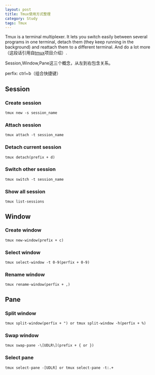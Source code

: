 ```yaml
---
layout: post
title: Tmux使用方式整理
category: Study
tags: Tmux
---
```


Tmux is a terminal multiplexer. It lets you switch easily between several programs in one terminal, detach them (they keep running in the background) and reattach them to a different terminal. And do a lot more（这段话引用自[tmux][tmux_www]项目介绍）.

Session,Window,Pane这三个概念，从左到右包含关系。

perfix: ctrl+b（组合快捷键）

## Session

### Create session

```
tmux new -s session_name
```

### Attach session

```
tmux attach -t session_name
```

### Detach current session

```
tmux detach(prefix + d)
```

### Switch other session

```
tmux switch -t session_name
```

### Show all session

```
tmux list-sessions
```

## Window

### Create window

```
tmux new-window(prefix + c)
```

### Select window

```
tmux select-window -t 0-9(perfix + 0-9)
```

### Rename window

```
tmux rename-window(perfix + ,)
```

## Pane

### Split window

```
tmux split-window(perfix + ") or tmux split-window -h(perfix + %)
```

### Swap window

```
tmux swap-pane -\[UDLR\](prefix + { or })
```

### Select pane

```
tmux select-pane -[UDLR] or tmux select-pane -t:.+
```

[tmux_www]: https://tmux.github.io/
